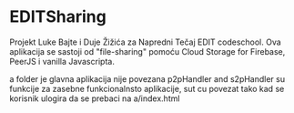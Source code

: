 # EDITSharing
Projekt Luke Bajte i Duje Žižića za Napredni Tečaj EDIT codeschool. Ova aplikacija se sastoji od "file-sharing" pomoću Cloud Storage for Firebase, PeerJS i vanilla Javascripta.

a folder je glavna aplikacija nije povezana p2pHandler and s2pHandler su funkcije za zasebne funkcionalnsto aplikacije, sut cu povezat tako kad se korisnik ulogira da se prebaci na a/index.html
